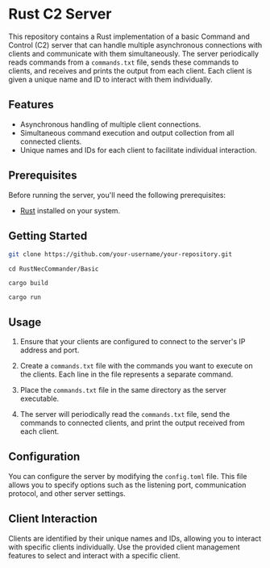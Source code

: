 # Rust C2 Server

This repository contains a Rust implementation of a basic Command and Control (C2) server that can handle multiple asynchronous connections with clients and communicate with them simultaneously. The server periodically reads commands from a `commands.txt` file, sends these commands to clients, and receives and prints the output from each client. Each client is given a unique name and ID to interact with them individually.



## Features

- Asynchronous handling of multiple client connections.
- Simultaneous command execution and output collection from all connected clients.
- Unique names and IDs for each client to facilitate individual interaction.



## Prerequisites

Before running the server, you'll need the following prerequisites:

- [Rust](https://www.rust-lang.org/tools/install) installed on your system.



## Getting Started

```bash
git clone https://github.com/your-username/your-repository.git
```
```
cd RustNecCommander/Basic
```
```
cargo build
```
```
cargo run
```


## Usage

1. Ensure that your clients are configured to connect to the server's IP address and port.

2. Create a `commands.txt` file with the commands you want to execute on the clients. Each line in the file represents a separate command.

3. Place the `commands.txt` file in the same directory as the server executable.

4. The server will periodically read the `commands.txt` file, send the commands to connected clients, and print the output received from each client.


## Configuration

You can configure the server by modifying the `config.toml` file. This file allows you to specify options such as the listening port, communication protocol, and other server settings.


## Client Interaction
Clients are identified by their unique names and IDs, allowing you to interact with specific clients individually. Use the provided client management features to select and interact with a specific client.
